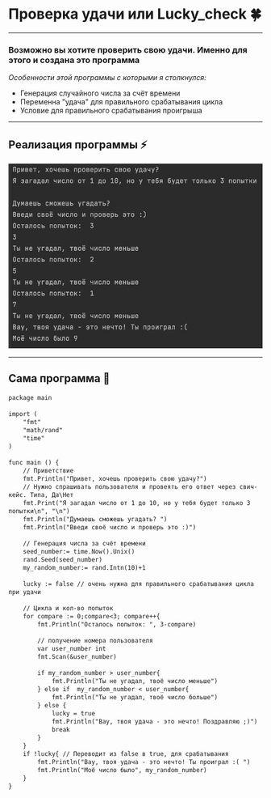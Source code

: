 # Проверка удачи или Lucky_check 🍀
___

### Возможно вы хотите проверить свою удачи. Именно для этого и создана это программа

_Особенности этой программы с которыми я столкнулся:_
* Генерация случайного числа за счёт времени
* Переменна "удача" для правильного срабатывания цикла
* Условие для правильного срабатывания проигрыша
---
## Реализация программы ⚡
![photo](https://github.com/Stepa-Nos/Lucky_check/blob/main/Lucky_check_photo.png?raw=true)

--- 
## Сама программа  👾
```golang
package main

import (
	"fmt"
	"math/rand"
	"time"
)

func main () {
	// Приветствие
	fmt.Println("Привет, хочешь проверить свою удачу?")
	// Нужно спрашивать пользователя и провеять его ответ через свич-кейс. Типа, Да\Нет
	fmt.Print("Я загадал число от 1 до 10, но у тебя будет только 3 попытки\n", "\n")
	fmt.Println("Думаешь сможешь угадать? ")
	fmt.Println("Введи своё число и проверь это :)")

	// Генерация числа за счёт времени
	seed_number:= time.Now().Unix()
	rand.Seed(seed_number)
	my_random_number:= rand.Intn(10)+1

	lucky := false // очень нужна для правильного срабатывания цикла при удачи

	// Цикла и кол-во попыток
	for compare := 0;compare<3; compare++{
		fmt.Println("Осталось попыток: ", 3-compare)

		// получение номера пользователя
		var user_number int
		fmt.Scan(&user_number)

		if my_random_number > user_number{
			fmt.Println("Ты не угадал, твоё число меньше")
		} else if  my_random_number < user_number{
			fmt.Println("Ты не угадал, твоё число больше")
		} else {
			lucky = true
			fmt.Println("Вау, твоя удача - это нечто! Поздравляю ;)")
			break
		}
	}
	if !lucky{ // Переводит из false в true, для срабатывания
		fmt.Println("Вау, твоя удача - это нечто! Ты проиграл :( ")
		fmt.Println("Моё число было", my_random_number)
	}
}
```